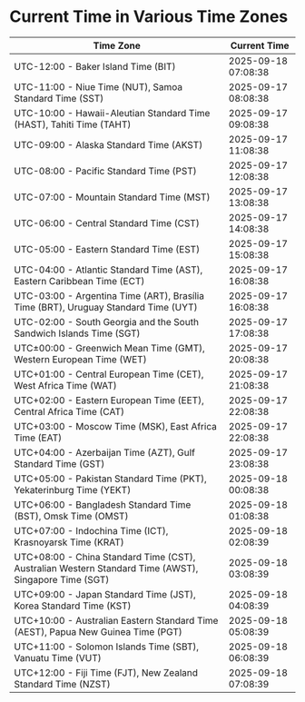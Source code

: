 # Current Time in Various Time Zones

| Time Zone | Current Time |
|-----------|--------------|
| UTC-12:00 - Baker Island Time (BIT) | 2025-09-18 07:08:38 |
| UTC-11:00 - Niue Time (NUT), Samoa Standard Time (SST) | 2025-09-17 08:08:38 |
| UTC-10:00 - Hawaii-Aleutian Standard Time (HAST), Tahiti Time (TAHT) | 2025-09-17 09:08:38 |
| UTC-09:00 - Alaska Standard Time (AKST) | 2025-09-17 11:08:38 |
| UTC-08:00 - Pacific Standard Time (PST) | 2025-09-17 12:08:38 |
| UTC-07:00 - Mountain Standard Time (MST) | 2025-09-17 13:08:38 |
| UTC-06:00 - Central Standard Time (CST) | 2025-09-17 14:08:38 |
| UTC-05:00 - Eastern Standard Time (EST) | 2025-09-17 15:08:38 |
| UTC-04:00 - Atlantic Standard Time (AST), Eastern Caribbean Time (ECT) | 2025-09-17 16:08:38 |
| UTC-03:00 - Argentina Time (ART), Brasília Time (BRT), Uruguay Standard Time (UYT) | 2025-09-17 16:08:38 |
| UTC-02:00 - South Georgia and the South Sandwich Islands Time (SGT) | 2025-09-17 17:08:38 |
| UTC±00:00 - Greenwich Mean Time (GMT), Western European Time (WET) | 2025-09-17 20:08:38 |
| UTC+01:00 - Central European Time (CET), West Africa Time (WAT) | 2025-09-17 21:08:38 |
| UTC+02:00 - Eastern European Time (EET), Central Africa Time (CAT) | 2025-09-17 22:08:38 |
| UTC+03:00 - Moscow Time (MSK), East Africa Time (EAT) | 2025-09-17 22:08:38 |
| UTC+04:00 - Azerbaijan Time (AZT), Gulf Standard Time (GST) | 2025-09-17 23:08:38 |
| UTC+05:00 - Pakistan Standard Time (PKT), Yekaterinburg Time (YEKT) | 2025-09-18 00:08:38 |
| UTC+06:00 - Bangladesh Standard Time (BST), Omsk Time (OMST) | 2025-09-18 01:08:38 |
| UTC+07:00 - Indochina Time (ICT), Krasnoyarsk Time (KRAT) | 2025-09-18 02:08:39 |
| UTC+08:00 - China Standard Time (CST), Australian Western Standard Time (AWST), Singapore Time (SGT) | 2025-09-18 03:08:39 |
| UTC+09:00 - Japan Standard Time (JST), Korea Standard Time (KST) | 2025-09-18 04:08:39 |
| UTC+10:00 - Australian Eastern Standard Time (AEST), Papua New Guinea Time (PGT) | 2025-09-18 05:08:39 |
| UTC+11:00 - Solomon Islands Time (SBT), Vanuatu Time (VUT) | 2025-09-18 06:08:39 |
| UTC+12:00 - Fiji Time (FJT), New Zealand Standard Time (NZST) | 2025-09-18 07:08:39 |
